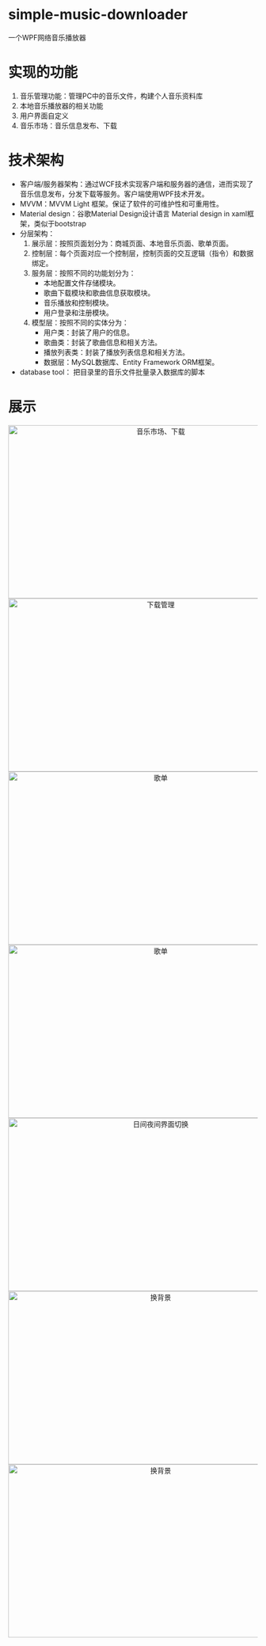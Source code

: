 # simple-music-downloader
一个WPF网络音乐播放器
# 实现的功能
1. 音乐管理功能：管理PC中的音乐文件，构建个人音乐资料库
2. 本地音乐播放器的相关功能
3. 用户界面自定义
4. 音乐市场：音乐信息发布、下载
# 技术架构
- 客户端/服务器架构：通过WCF技术实现客户端和服务器的通信，进而实现了音乐信息发布，分发下载等服务。客户端使用WPF技术开发。
- MVVM：MVVM Light 框架。保证了软件的可维护性和可重用性。
- Material design：谷歌Material Design设计语言 Material design in xaml框架，类似于bootstrap
- 分层架构：
  1. 展示层：按照页面划分为：商城页面、本地音乐页面、歌单页面。
  2. 控制层：每个页面对应一个控制层，控制页面的交互逻辑（指令）和数据绑定。
  3. 服务层：按照不同的功能划分为：
      - 本地配置文件存储模块。
      - 歌曲下载模块和歌曲信息获取模块。
      - 音乐播放和控制模块。
      - 用户登录和注册模块。
  4. 模型层：按照不同的实体分为：
      - 用户类：封装了用户的信息。
      - 歌曲类：封装了歌曲信息和相关方法。
      - 播放列表类：封装了播放列表信息和相关方法。
      - 数据层：MySQL数据库、Entity Framework ORM框架。
- database tool： 把目录里的音乐文件批量录入数据库的脚本
# 展示
<div align=center>
  <img src="https://user-images.githubusercontent.com/69312774/218294687-2b7d9282-660f-4e15-884a-2e68c34848e4.png" alt="音乐市场、下载" title="音乐市场、下载" height=350 width=600>
  <img src="https://user-images.githubusercontent.com/69312774/218294758-8a1bd35e-5ed9-45c3-8ee6-1f91b286f1a0.png" alt="下载管理" title="下载管理" height=350 width=600>
  <img src="https://user-images.githubusercontent.com/69312774/218294818-03307212-3fbf-449d-bbaa-8be648dfffe7.png" alt="歌单" title="歌单" height=350 width=600>
  <img src="https://user-images.githubusercontent.com/69312774/218294849-b1052309-bed1-43ad-8268-8df2ad34ee26.png" alt="歌单" title="歌单" height=350 width=600>
  <img src="https://user-images.githubusercontent.com/69312774/218294891-7775029f-447d-40bc-8a45-11e3b957d0d8.png" alt="日间夜间界面切换" title="日间夜间界面切换" height=350 width=600>
  <img src="https://user-images.githubusercontent.com/69312774/218294934-79ced113-a060-42fa-8878-1526a74a1f7e.png" alt="换背景" title="换背景" height=350 width=600>
  <img src="https://user-images.githubusercontent.com/69312774/218294939-9d754992-561c-4ecf-8a61-972a833245e0.png" alt="换背景" title="换背景" height=350 width=600>
</div>
